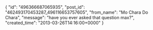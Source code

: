  {
   "id": "496366687065935",
   "post_id": "462493170453287_496116653757605",
   "from_name": "Mo Chara Do Chara",
   "message": "have you ever asked that question max?",
   "created_time": "2013-03-26T14:16:00+0000"
 }
